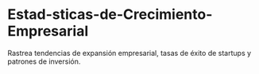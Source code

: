 # Estad-sticas-de-Crecimiento-Empresarial
Rastrea tendencias de expansión empresarial, tasas de éxito de startups y patrones de inversión. 
